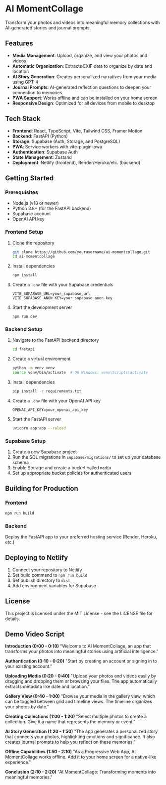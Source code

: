 # AI MomentCollage

Transform your photos and videos into meaningful memory collections with AI-generated stories and journal prompts.

## Features

- **Media Management**: Upload, organize, and view your photos and videos
- **Automatic Organization**: Extracts EXIF data to organize by date and location
- **AI Story Generation**: Creates personalized narratives from your media using GPT-4
- **Journal Prompts**: AI-generated reflection questions to deepen your connection to memories
- **PWA Support**: Works offline and can be installed on your home screen
- **Responsive Design**: Optimized for all devices from mobile to desktop

## Tech Stack

- **Frontend**: React, TypeScript, Vite, Tailwind CSS, Framer Motion
- **Backend**: FastAPI (Python)
- **Storage**: Supabase (Auth, Storage, and PostgreSQL)
- **PWA**: Service workers with vite-plugin-pwa
- **Authentication**: Supabase Auth
- **State Management**: Zustand
- **Deployment**: Netlify (frontend), Render/Heroku/etc. (backend)

## Getting Started

### Prerequisites

- Node.js (v18 or newer)
- Python 3.8+ (for the FastAPI backend)
- Supabase account
- OpenAI API key

### Frontend Setup

1. Clone the repository
   ```bash
   git clone https://github.com/yourusername/ai-momentcollage.git
   cd ai-momentcollage
   ```

2. Install dependencies
   ```bash
   npm install
   ```

3. Create a `.env` file with your Supabase credentials
   ```
   VITE_SUPABASE_URL=your_supabase_url
   VITE_SUPABASE_ANON_KEY=your_supabase_anon_key
   ```

4. Start the development server
   ```bash
   npm run dev
   ```

### Backend Setup

1. Navigate to the FastAPI backend directory
   ```bash
   cd fastapi
   ```

2. Create a virtual environment
   ```bash
   python -m venv venv
   source venv/bin/activate  # On Windows: venv\Scripts\activate
   ```

3. Install dependencies
   ```bash
   pip install -r requirements.txt
   ```

4. Create a `.env` file with your OpenAI API key
   ```
   OPENAI_API_KEY=your_openai_api_key
   ```

5. Start the FastAPI server
   ```bash
   uvicorn app:app --reload
   ```

### Supabase Setup

1. Create a new Supabase project
2. Run the SQL migrations in `supabase/migrations/` to set up your database schema
3. Enable Storage and create a bucket called `media`
4. Set up appropriate bucket policies for authenticated users

## Building for Production

### Frontend

```bash
npm run build
```

### Backend

Deploy the FastAPI app to your preferred hosting service (Render, Heroku, etc.)

## Deploying to Netlify

1. Connect your repository to Netlify
2. Set build command to `npm run build`
3. Set publish directory to `dist`
4. Add environment variables for Supabase

## License

This project is licensed under the MIT License - see the LICENSE file for details.

## Demo Video Script

**Introduction (0:00 - 0:10)**
"Welcome to AI MomentCollage, an app that transforms your photos into meaningful stories using artificial intelligence."

**Authentication (0:10 - 0:20)**
"Start by creating an account or signing in to your existing account."

**Uploading Media (0:20 - 0:40)**
"Upload your photos and videos easily by dragging and dropping them or browsing your files. The app automatically extracts metadata like date and location."

**Gallery View (0:40 - 1:00)**
"Browse your media in the gallery view, which can be toggled between grid and timeline views. The timeline organizes your photos by date."

**Creating Collections (1:00 - 1:20)**
"Select multiple photos to create a collection. Give it a name that represents the memory or event."

**AI Story Generation (1:20 - 1:50)**
"The app generates a personalized story that connects your photos, highlighting emotions and significance. It also creates journal prompts to help you reflect on these memories."

**Offline Capabilities (1:50 - 2:10)**
"As a Progressive Web App, AI MomentCollage works offline. Add it to your home screen for a native-like experience."

**Conclusion (2:10 - 2:20)**
"AI MomentCollage: Transforming moments into meaningful memories."